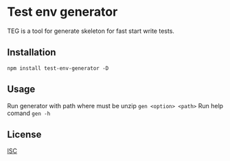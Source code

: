 # Test env generator

TEG is a tool for generate skeleton for fast start write tests.

## Installation

```npm install test-env-generator -D ```

## Usage

Run generator with path where must be unzip ``` gen <option> <path> ```
Run help comand ``` gen -h ```

## License
[ISC](LICENSE.md)
